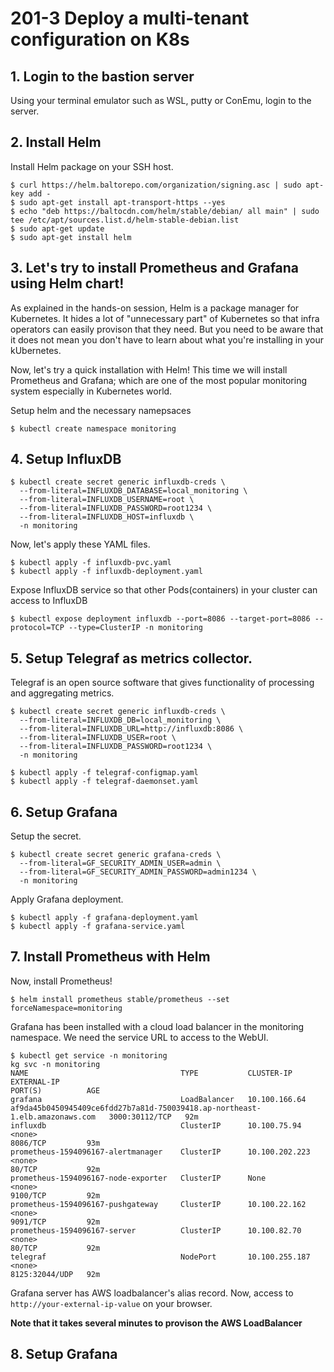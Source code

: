 # 201-3 Deploy a multi-tenant configuration on K8s

## 1. Login to the bastion server

Using your terminal emulator such as WSL, putty or ConEmu, login to the server.

## 2. Install Helm

Install Helm package on your SSH host.

```shell
$ curl https://helm.baltorepo.com/organization/signing.asc | sudo apt-key add -
$ sudo apt-get install apt-transport-https --yes
$ echo "deb https://baltocdn.com/helm/stable/debian/ all main" | sudo tee /etc/apt/sources.list.d/helm-stable-debian.list
$ sudo apt-get update
$ sudo apt-get install helm
```

## 3. Let's try to install Prometheus and Grafana using Helm chart!

As explained in the hands-on session, Helm is a package manager for Kubernetes. It hides a lot of "unnecessary part" of Kubernetes so that infra operators can easily provison that they need. But you need to be aware that it does not mean you don't have to learn about what you're installing in your kUbernetes.

Now, let's try a quick installation with Helm! This time we will install Prometheus and Grafana; which are one of the most popular monitoring system especially in Kubernetes world.

Setup helm and the necessary namepsaces

```shell
$ kubectl create namespace monitoring
```

## 4. Setup InfluxDB

```shell
$ kubectl create secret generic influxdb-creds \
  --from-literal=INFLUXDB_DATABASE=local_monitoring \
  --from-literal=INFLUXDB_USERNAME=root \
  --from-literal=INFLUXDB_PASSWORD=root1234 \
  --from-literal=INFLUXDB_HOST=influxdb \
  -n monitoring
```

Now, let's apply these YAML files.

```shell
$ kubectl apply -f influxdb-pvc.yaml
$ kubectl apply -f influxdb-deployment.yaml
```

Expose InfluxDB service so that other Pods(containers) in your cluster can access to InfluxDB

```shell
$ kubectl expose deployment influxdb --port=8086 --target-port=8086 --protocol=TCP --type=ClusterIP -n monitoring
```

## 5. Setup Telegraf as metrics collector.

Telegraf is an open source software that gives functionality of processing and aggregating metrics.


```shell
$ kubectl create secret generic influxdb-creds \
  --from-literal=INFLUXDB_DB=local_monitoring \
  --from-literal=INFLUXDB_URL=http://influxdb:8086 \
  --from-literal=INFLUXDB_USER=root \
  --from-literal=INFLUXDB_PASSWORD=root1234 \
  -n monitoring
```

```shell
$ kubectl apply -f telegraf-configmap.yaml
$ kubectl apply -f telegraf-daemonset.yaml
```

## 6. Setup Grafana

Setup the secret.

```shell
$ kubectl create secret generic grafana-creds \
  --from-literal=GF_SECURITY_ADMIN_USER=admin \
  --from-literal=GF_SECURITY_ADMIN_PASSWORD=admin1234 \
  -n monitoring
```

Apply Grafana deployment.

```shell
$ kubectl apply -f grafana-deployment.yaml
$ kubectl apply -f grafana-service.yaml
```

## 7. Install Prometheus with Helm

Now, install Prometheus!

```shell
$ helm install prometheus stable/prometheus --set forceNamespace=monitoring
```

Grafana has been installed with a cloud load balancer in the monitoring namespace. We need the service URL to access to the WebUI.

```shell
$ kubectl get service -n monitoring
kg svc -n monitoring
NAME                                  TYPE           CLUSTER-IP       EXTERNAL-IP                                                                   PORT(S)          AGE
grafana                               LoadBalancer   10.100.166.64    af9da45b0450945409ce6fdd27b7a81d-750039418.ap-northeast-1.elb.amazonaws.com   3000:30112/TCP   92m
influxdb                              ClusterIP      10.100.75.94     <none>                                                                        8086/TCP         93m
prometheus-1594096167-alertmanager    ClusterIP      10.100.202.223   <none>                                                                        80/TCP           92m
prometheus-1594096167-node-exporter   ClusterIP      None             <none>                                                                        9100/TCP         92m
prometheus-1594096167-pushgateway     ClusterIP      10.100.22.162    <none>                                                                        9091/TCP         92m
prometheus-1594096167-server          ClusterIP      10.100.82.70     <none>                                                                        80/TCP           92m
telegraf                              NodePort       10.100.255.187   <none>                                                                        8125:32044/UDP   92m
```

Grafana server has AWS loadbalancer's alias record.  Now, access to `http://your-external-ip-value` on your browser.

**Note that it takes several minutes to provison the AWS LoadBalancer**

## 8. Setup Grafana

